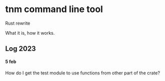 # tnm command line tool
Rust rewrite

What it is, how it works.

## Log 2023
#### 5 feb
How do I get the test module to use functions from other part of the crate?

